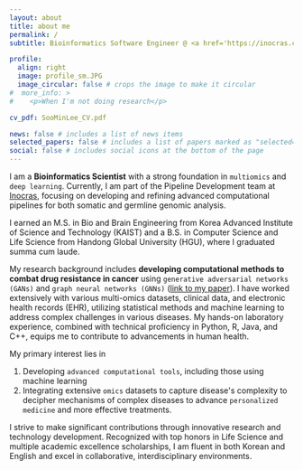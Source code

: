 ```yaml
---
layout: about
title: about me
permalink: /
subtitle: Bioinformatics Software Engineer @ <a href='https://inocras.com/' target="_blank">Inocras. Inc</a> | <a href='https://www.linkedin.com/in/soominll/' target="_blank">Linkedin</a>

profile:
  align: right
  image: profile_sm.JPG
  image_circular: false # crops the image to make it circular
#  more_info: >
#    <p>When I'm not doing research</p>

cv_pdf: SooMinLee_CV.pdf

news: false # includes a list of news items
selected_papers: false # includes a list of papers marked as "selected={true}"
social: false # includes social icons at the bottom of the page
---
```


I am a <b>Bioinformatics Scientist</b> with a strong foundation in `multiomics` and `deep learning`. Currently, I am part of the Pipeline Development team at <a href='https://inocras.com/' target="_blank">Inocras</a>, focusing on developing and refining advanced computational pipelines for both somatic and germline genomic analysis.

I earned an M.S. in Bio and Brain Engineering from Korea Advanced Institute of Science and Technology (KAIST) and a B.S. in Computer Science and Life Science from Handong Global University (HGU), where I graduated summa cum laude. 

My research background includes <b>developing computational methods to combat drug resistance in cancer</b> using `generative adversarial networks (GANs)` and `graph neural networks (GNNs)` ([link to my paper](https://pubmed.ncbi.nlm.nih.gov/38034356/)). I have worked extensively with various multi-omics datasets, clinical data, and electronic health records (EHR), utilizing statistical methods and machine learning to address complex challenges in various diseases. My hands-on laboratory experience, combined with technical proficiency in Python, R, Java, and C++, equips me to contribute to advancements in human health.

My primary interest lies in
  1. Developing `advanced computational tools`, including those using machine learning
  2. Integrating extensive `omics` datasets to capture disease's complexity
to decipher mechanisms of complex diseases to advance `personalized medicine` and more effective treatments.

I strive to make significant contributions through innovative research and technology development. Recognized with top honors in Life Science and multiple academic excellence scholarships, I am fluent in both Korean and English and excel in collaborative, interdisciplinary environments.


<!-- Link to your social media connections, too. This theme is set up to use [Font Awesome icons](https://fontawesome.com/) and [Academicons](https://jpswalsh.github.io/academicons/), like the ones below. Add your Facebook, Twitter, LinkedIn, Google Scholar, or just disable all of them. -->
